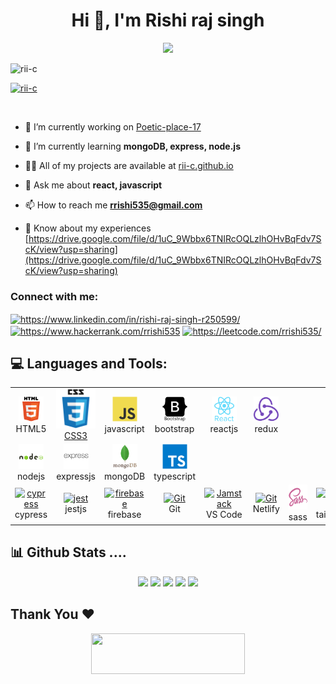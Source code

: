 <h1 align="center">Hi 👋, I'm Rishi raj singh</h1>
<p align="center">
<img src="https://readme-typing-svg.herokuapp.com?size=26&duration=2500&lines=Software+Engineer;Frontend+Developer;Fullstack+web+Developer" > 
</p>

<p align="left"> <img src="https://komarev.com/ghpvc/?username=rii-c&label=Profile%20views&color=0e75b6&style=flat" alt="rii-c" /> </p>

<p align="left"> <a href="https://github.com/ryo-ma/github-profile-trophy"><img src="https://github-profile-trophy.vercel.app/?username=rii-c" alt="rii-c" /></a> </p>

<p align="left"> <a href="https://twitter.com/" target="blank"><img src="https://img.shields.io/twitter/follow/?logo=twitter&style=for-the-badge" alt="" /></a> </p>

- 🔭 I’m currently working on [Poetic-place-17](https://moonlit-caramel-a471b3.netlify.app/)

- 🌱 I’m currently learning **mongoDB, express, node.js**

- 👨‍💻 All of my projects are available at [rii-c.github.io](https://rii-c.github.io/)

- 💬 Ask me about **react, javascript**

- 📫 How to reach me **rrishi535@gmail.com**

- 📄 Know about my experiences [https://drive.google.com/file/d/1uC_9Wbbx6TNIRcOQLzlhOHvBqFdv7ScK/view?usp=sharing](https://drive.google.com/file/d/1uC_9Wbbx6TNIRcOQLzlhOHvBqFdv7ScK/view?usp=sharing)

<h3 align="left">Connect with me:</h3>
<p align="left">
<a href="https://linkedin.com/in/https://www.linkedin.com/in/rishi-raj-singh-r250599/" target="blank"><img align="center" src="https://raw.githubusercontent.com/rahuldkjain/github-profile-readme-generator/master/src/images/icons/Social/linked-in-alt.svg" alt="https://www.linkedin.com/in/rishi-raj-singh-r250599/" height="30" width="40" /></a>
<a href="https://www.hackerrank.com/https://www.hackerrank.com/rrishi535" target="blank"><img align="center" src="https://raw.githubusercontent.com/rahuldkjain/github-profile-readme-generator/master/src/images/icons/Social/hackerrank.svg" alt="https://www.hackerrank.com/rrishi535" height="30" width="40" /></a>
<a href="https://www.leetcode.com/https://leetcode.com/rrishi535/" target="blank"><img align="center" src="https://raw.githubusercontent.com/rahuldkjain/github-profile-readme-generator/master/src/images/icons/Social/leet-code.svg" alt="https://leetcode.com/rrishi535/" height="30" width="40" /></a>
</p>


<h2 align="left"> 💻 Languages and Tools:</h2>

<table align="center">
  <tr>
      <td align="center" width="96">
     <a href="https://www.w3.org/html/" target="_blank" rel="noreferrer"> <img src="https://raw.githubusercontent.com/devicons/devicon/master/icons/html5/html5-original-wordmark.svg" alt="html5" width="40" height="40"/> </a>
      <br>HTML5
    </td>
    <td align="center" width="96">
      <a href="#css3">
        <img src="https://raw.githubusercontent.com/devicons/devicon/master/icons/css3/css3-original-wordmark.svg"
      </a>
      <br>CSS3
    </td>
	<td align="center" width="96">
       <a href="https://developer.mozilla.org/en-US/docs/Web/JavaScript" target="_blank" rel="noreferrer"> <img src="https://raw.githubusercontent.com/devicons/devicon/master/icons/javascript/javascript-original.svg" alt="javascript" width="40" height="40"/> </a>
      <br>javascript
    </td>
     <td align="center" width="96">
      <a href="#bootstrap">
        <img src="https://raw.githubusercontent.com/devicons/devicon/master/icons/bootstrap/bootstrap-plain-wordmark.svg" alt="bootstrap" width="40" height="40"/>
      </a>
      <br>bootstrap
    </td>
	 <td align="center" width="96">
		  <a href="https://reactjs.org/" target="_blank" rel="noreferrer"> <img src="https://raw.githubusercontent.com/devicons/devicon/master/icons/react/react-original-wordmark.svg" alt="react" width="40" height="40"/> </a>
		<br>reactjs
	</td>
	  <td align="center" width="96">
		 <a href="https://redux.js.org" target="_blank" rel="noreferrer"> <img src="https://raw.githubusercontent.com/devicons/devicon/master/icons/redux/redux-original.svg" alt="redux" width="40" height="40"/> </a>
		<br>redux
	</td>
     
<!--      <td align="center" width="96">
      <a href="#vuejs">
        <img src="https://www.vectorlogo.zone/logos/vuejs/vuejs-icon.svg" width="48" height="48" alt="Vuejs" />
      </a>
      <br>Vue JS
    </td> -->
  </tr>
	<td align="center" width="96">
		 <a href="https://nodejs.org" target="_blank" rel="noreferrer"> <img src="https://raw.githubusercontent.com/devicons/devicon/master/icons/nodejs/nodejs-original-wordmark.svg" alt="nodejs" width="40" height="40"/> </a>
		<br>nodejs
	</td>
       <td align="center" width="96">
      </a> <a href="https://expressjs.com" target="_blank" rel="noreferrer"> <img src="https://raw.githubusercontent.com/devicons/devicon/master/icons/express/express-original-wordmark.svg" alt="express" width="40" height="40"/> </a>
      <br>expressjs
    </td>
    <td align="center" width="96">
		<a href="https://www.mongodb.com/" target="_blank" rel="noreferrer"> <img src="https://raw.githubusercontent.com/devicons/devicon/master/icons/mongodb/mongodb-original-wordmark.svg" alt="mongodb" width="40" height="40"/> </a>
		<br>mongoDB
	</td>
	<td align="center" width="96">
		 <a href="https://www.typescriptlang.org/" target="_blank" rel="noreferrer"> <img src="https://raw.githubusercontent.com/devicons/devicon/master/icons/typescript/typescript-original.svg" alt="typescript" width="40" height="40"/> </a>
		<br>typescript
	</td>
      
  </tr>
   <tr>
	 <td align="center" width="96">
      <a href="https://www.cypress.io" target="_blank" rel="noreferrer"> <img src="https://raw.githubusercontent.com/simple-icons/simple-icons/6e46ec1fc23b60c8fd0d2f2ff46db82e16dbd75f/icons/cypress.svg" alt="cypress" width="40" height="40"/></a>
      <br>cypress
    </td>
      <td align="center" width="96">
     <a href="https://jestjs.io" target="_blank" rel="noreferrer"> <img src="https://www.vectorlogo.zone/logos/jestjsio/jestjsio-icon.svg" alt="jest" width="40" height="40"/> </a>
      <br>jestjs
    </td>
	<td align="center" width="96">
	<a href="https://firebase.google.com/" target="_blank" rel="noreferrer"> <img src="https://www.vectorlogo.zone/logos/firebase/firebase-icon.svg" alt="firebase" width="40" height="40"/> </a>
      <br>firebase
    </td>
      <td align="center" width="96">
      <a href="#git" >
        <img src="https://upload.wikimedia.org/wikipedia/commons/thumb/3/3f/Git_icon.svg/1200px-Git_icon.svg.png" width="48" height="48" alt="Git" />
      </a>
      <br>Git
    </td>
      <td align="center"  width="96">
      <a href="#vscode">
        <img src="https://upload.wikimedia.org/wikipedia/commons/9/9a/Visual_Studio_Code_1.35_icon.svg" width="48" height="48" alt="Jamstack" />
      </a>
      <br>VS Code
    </td>
      <td align="center" width="96">
      <a href="#postman" >
        <img src="https://img.icons8.com/external-tal-revivo-shadow-tal-revivo/344/external-netlify-a-cloud-computing-company-that-offers-hosting-and-serverless-backend-services-for-static-websites-logo-shadow-tal-revivo.png" width="48" height="48" alt="Git" />
      </a>
      <br>Netlify
    </td>
	<td align="center" width="96">
		 <a href="https://sass-lang.com" target="_blank" rel="noreferrer"> <img src="https://raw.githubusercontent.com/devicons/devicon/master/icons/sass/sass-original.svg" alt="sass" width="40" height="40"/> </a>
		<br>sass
	</td>
	<td align="center" width="96">
		<a href="https://tailwindcss.com/" target="_blank" rel="noreferrer"> <img src="https://www.vectorlogo.zone/logos/tailwindcss/tailwindcss-icon.svg" alt="tailwind" width="40" height="40"/> </a>
		<br>tailwind
	</td>
	

  </tr>
</table>
  
  
  
 <h2> 📊 Github Stats ....</h2>
<p align="center">
<img src="http://github-profile-summary-cards.vercel.app/api/cards/profile-details?username=rii-c&theme=zenburn">
<img src="http://github-profile-summary-cards.vercel.app/api/cards/repos-per-language?username=rii-c&theme=zenburn">
<img src="http://github-profile-summary-cards.vercel.app/api/cards/most-commit-language?username=rii-c&theme=zenburn">
<img src="http://github-profile-summary-cards.vercel.app/api/cards/stats?username=rii-c&theme=zenburn">
<img src="http://github-profile-summary-cards.vercel.app/api/cards/productive-time?username=rii-c&theme=zenburn&utcOffset=8">
	
</p>

<h2 align='left'>Thank You ❤</h2>
<p align="center">
  <img src="https://media.giphy.com/media/jpVnC65DmYeyRL4LHS/giphy.gif" width="70%" height="65px">
</p>	
 
<br>
